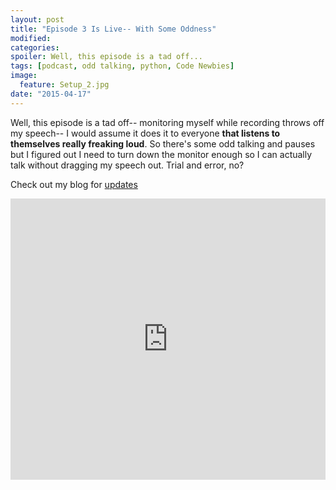 ```yaml
---
layout: post
title: "Episode 3 Is Live-- With Some Oddness"
modified:
categories:
spoiler: Well, this episode is a tad off...
tags: [podcast, odd talking, python, Code Newbies]
image:
  feature: Setup_2.jpg
date: "2015-04-17"
---
```


Well, this episode is a tad off-- monitoring myself while recording throws off my speech-- I would assume it does it to everyone **that listens to themselves really freaking loud**. So there's some odd talking and pauses but I figured out I need to turn down the monitor enough so I can actually talk without dragging my speech out. Trial and error, no?

Check out my blog for [updates](http://helloburgh.me)

<iframe width="100%" height="450" scrolling="no" frameborder="no" src="https://w.soundcloud.com/player/?url=https%3A//api.soundcloud.com/tracks/201335339&amp;auto_play=false&amp;hide_related=false&amp;show_comments=true&amp;show_user=true&amp;show_reposts=false&amp;visual=true"></iframe>